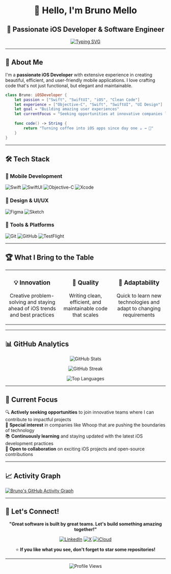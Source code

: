 <div align="center">

# 👋 Hello, I'm Bruno Mello
## 🚀 Passionate iOS Developer & Software Engineer

[![Typing SVG](https://readme-typing-svg.herokuapp.com?font=Fira+Code&weight=600&size=24&pause=1000&color=F75C7E&center=true&vCenter=true&width=435&lines=iOS+Developer;Swift+%26+SwiftUI+Expert;UI%2FUX+Enthusiast;Problem+Solver)](https://git.io/typing-svg)

</div>

---

## 🎯 About Me

I'm a **passionate iOS Developer** with extensive experience in creating beautiful, efficient, and user-friendly mobile applications. I love crafting code that's not just functional, but elegant and maintainable.

```swift
class Bruno: iOSDeveloper {
    let passion = ["Swift", "SwiftUI", "iOS", "Clean Code"]
    let experience = ["Objective-C", "Swift", "SwiftUI", "UI Design"]
    let goal = "Building amazing user experiences"
    let currentFocus = "Seeking opportunities at innovative companies like Whoop"
    
    func code() -> String {
        return "Turning coffee into iOS apps since day one ☕️ → 📱"
    }
}
```

---

## 🛠️ Tech Stack

### 📱 Mobile Development
![Swift](https://img.shields.io/badge/Swift-FA7343?style=for-the-badge&logo=swift&logoColor=white)
![SwiftUI](https://img.shields.io/badge/SwiftUI-0066CC?style=for-the-badge&logo=swift&logoColor=white)
![Objective-C](https://img.shields.io/badge/Objective--C-1572B6?style=for-the-badge&logo=apple&logoColor=white)
![Xcode](https://img.shields.io/badge/Xcode-147EFB?style=for-the-badge&logo=xcode&logoColor=white)

### 🎨 Design & UI/UX
![Figma](https://img.shields.io/badge/Figma-F24E1E?style=for-the-badge&logo=figma&logoColor=white)
![Sketch](https://img.shields.io/badge/Sketch-FFB800?style=for-the-badge&logo=sketch&logoColor=black)

### 🔧 Tools & Platforms
![Git](https://img.shields.io/badge/Git-F05032?style=for-the-badge&logo=git&logoColor=white)
![GitHub](https://img.shields.io/badge/GitHub-181717?style=for-the-badge&logo=github&logoColor=white)
![TestFlight](https://img.shields.io/badge/TestFlight-0066CC?style=for-the-badge&logo=apple&logoColor=white)

---

## 🏆 What I Bring to the Table

<table>
<tr>
<td align="center" width="33%">

### 💡 Innovation
Creative problem-solving and staying ahead of iOS trends and best practices

</td>
<td align="center" width="33%">

### 🎯 Quality
Writing clean, efficient, and maintainable code that scales

</td>
<td align="center" width="33%">

### 🚀 Adaptability
Quick to learn new technologies and adapt to changing requirements

</td>
</tr>
</table>

---

## 📊 GitHub Analytics

<div align="center">

![GitHub Stats](https://github-readme-stats.vercel.app/api?username=BrunoCerberus&theme=synthwave&hide_border=true&include_all_commits=true&count_private=true&show_icons=true)

![GitHub Streak](https://github-readme-streak-stats.herokuapp.com/?user=BrunoCerberus&theme=synthwave&hide_border=true)

![Top Languages](https://github-readme-stats.vercel.app/api/top-langs/?username=BrunoCerberus&theme=synthwave&hide_border=true&include_all_commits=true&count_private=true&layout=compact&card_width=445)

</div>

---

## 🌟 Current Focus

🔍 **Actively seeking opportunities** to join innovative teams where I can contribute to impactful projects  
🎯 **Special interest** in companies like Whoop that are pushing the boundaries of technology  
📚 **Continuously learning** and staying updated with the latest iOS development practices  
🤝 **Open to collaboration** on exciting iOS projects and open-source contributions

---

## 📈 Activity Graph

[![Bruno's GitHub Activity Graph](https://github-readme-activity-graph.vercel.app/graph?username=BrunoCerberus&theme=synthwave-84&hide_border=true)](https://github.com/BrunoCerberus)

---

## 💬 Let's Connect!

<div align="center">

**"Great software is built by great teams. Let's build something amazing together!"**

[![LinkedIn](https://img.shields.io/badge/LinkedIn-0A66C2?style=for-the-badge&logo=linkedin&logoColor=white)](https://www.linkedin.com/in/bruno-lopes-de-mello/)
[![X](https://img.shields.io/badge/X-000000?style=for-the-badge&logo=x&logoColor=white)](https://x.com/blopesmello?s=21)
[![iCloud](https://img.shields.io/badge/iCloud-3693F3?style=for-the-badge&logo=icloud&logoColor=white)](mailto:bruno.lopes.mello@icloud.com)

⭐️ **If you like what you see, don't forget to star some repositories!**

</div>

---

<div align="center">
<img src="https://komarev.com/ghpvc/?username=BrunoCerberus&style=for-the-badge&color=blueviolet" alt="Profile Views"/>
</div>
